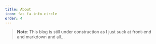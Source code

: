 ```yaml
---
title: About
icon: fas fa-info-circle
order: 4
---
```



> **Note**: This blog is still under construction as I just suck at front-end and markdown and all...
